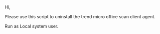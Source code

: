 Hi,

Please use this script to uninstall the trend micro office scan client agent.

Run as Local system user.